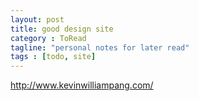 ```yaml
---
layout: post
title: good design site
category : ToRead
tagline: "personal notes for later read"
tags : [todo, site]
---
```


http://www.kevinwilliampang.com/
